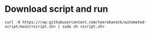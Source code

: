 # Download script and run

`curl -O https://raw.githubusercontent.com/teerakanotk/automated-script/main/<script.sh> | sudo sh <script.sh>`
